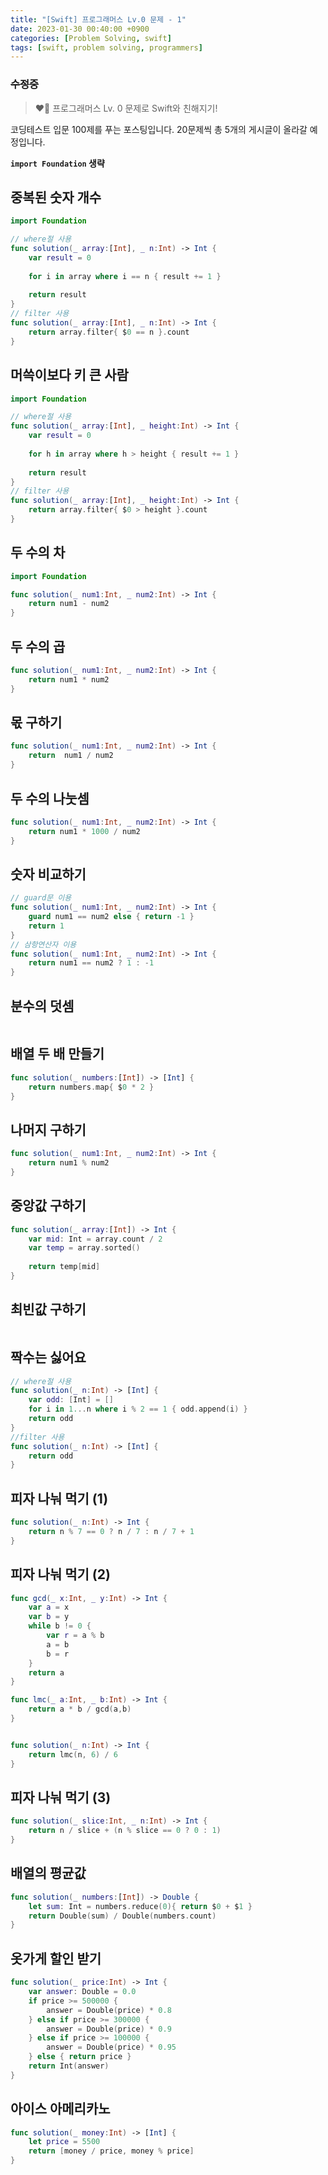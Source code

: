 ```yaml
---
title: "[Swift] 프로그래머스 Lv.0 문제 - 1"
date: 2023-01-30 00:40:00 +0900
categories: [Problem Solving, swift]
tags: [swift, problem solving, programmers]
---
```


### ~~수정중~~

> ❤️‍🔥 프로그래머스 Lv. 0 문제로 Swift와 친해지기!

코딩테스트 입문 100제를 푸는 포스팅입니다.
20문제씩 총 5개의 게시글이 올라갈 예정입니다.

**```import Foundation``` 생략**

## 중복된 숫자 개수
```swift
import Foundation

// where절 사용
func solution(_ array:[Int], _ n:Int) -> Int {
    var result = 0
    
    for i in array where i == n { result += 1 }
    
    return result
}
// filter 사용
func solution(_ array:[Int], _ n:Int) -> Int {
    return array.filter{ $0 == n }.count
}
```

## 머쓱이보다 키 큰 사람
```swift
import Foundation

// where절 사용
func solution(_ array:[Int], _ height:Int) -> Int {
    var result = 0
    
    for h in array where h > height { result += 1 }
    
    return result   
}
// filter 사용
func solution(_ array:[Int], _ height:Int) -> Int {
    return array.filter{ $0 > height }.count
}
```

## 두 수의 차
```swift
import Foundation

func solution(_ num1:Int, _ num2:Int) -> Int {
    return num1 - num2
}
```

## 두 수의 곱
```swift
func solution(_ num1:Int, _ num2:Int) -> Int {
    return num1 * num2
}
```

## 몫 구하기
```swift
func solution(_ num1:Int, _ num2:Int) -> Int {
    return  num1 / num2
}
```

## 두 수의 나눗셈
```swift
func solution(_ num1:Int, _ num2:Int) -> Int {
    return num1 * 1000 / num2
}
```

## 숫자 비교하기
```swift
// guard문 이용
func solution(_ num1:Int, _ num2:Int) -> Int {
    guard num1 == num2 else { return -1 }
    return 1
}
// 삼항연산자 이용
func solution(_ num1:Int, _ num2:Int) -> Int {
    return num1 == num2 ? 1 : -1
}
```

## 분수의 덧셈
```swift

```

## 배열 두 배 만들기
```swift
func solution(_ numbers:[Int]) -> [Int] {
    return numbers.map{ $0 * 2 }
}
```

## 나머지 구하기
```swift
func solution(_ num1:Int, _ num2:Int) -> Int {
    return num1 % num2
}
```

## 중앙값 구하기
```swift
func solution(_ array:[Int]) -> Int {
    var mid: Int = array.count / 2
    var temp = array.sorted()
    
    return temp[mid]
}
```

## 최빈값 구하기
```swift

```

## 짝수는 싫어요
```swift
// where절 사용
func solution(_ n:Int) -> [Int] {
    var odd: [Int] = []
    for i in 1...n where i % 2 == 1 { odd.append(i) }
    return odd
}
//filter 사용
func solution(_ n:Int) -> [Int] {
    return odd
}
```

## 피자 나눠 먹기 (1)
```swift
func solution(_ n:Int) -> Int {
    return n % 7 == 0 ? n / 7 : n / 7 + 1
}
```

## 피자 나눠 먹기 (2)
```swift
func gcd(_ x:Int, _ y:Int) -> Int {
    var a = x
    var b = y
    while b != 0 {
        var r = a % b
        a = b
        b = r
    }
    return a
}

func lmc(_ a:Int, _ b:Int) -> Int {
    return a * b / gcd(a,b)
}


func solution(_ n:Int) -> Int {
    return lmc(n, 6) / 6
}
```

## 피자 나눠 먹기 (3)
```swift
func solution(_ slice:Int, _ n:Int) -> Int {
    return n / slice + (n % slice == 0 ? 0 : 1)
}
```

## 배열의 평균값
```swift
func solution(_ numbers:[Int]) -> Double {
    let sum: Int = numbers.reduce(0){ return $0 + $1 }
    return Double(sum) / Double(numbers.count)
}
```

## 옷가게 할인 받기
```swift
func solution(_ price:Int) -> Int {
    var answer: Double = 0.0
    if price >= 500000 {
        answer = Double(price) * 0.8
    } else if price >= 300000 {
        answer = Double(price) * 0.9
    } else if price >= 100000 {
        answer = Double(price) * 0.95
    } else { return price }
    return Int(answer)
}
```

## 아이스 아메리카노
```swift
func solution(_ money:Int) -> [Int] {
    let price = 5500
    return [money / price, money % price]
}
```
